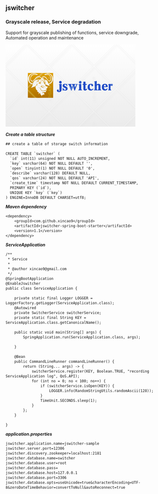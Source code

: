 ## jswitcher

### Grayscale release, Service degradation

Support for grayscale publishing of functions, service downgrade, Automated operation and maintenance

![logo](https://github.com/xincao9/jswitcher/blob/master/logo.png)

**_Create a table structure_**

```
## create a table of storage switch information

CREATE TABLE `switcher` (
  `id` int(11) unsigned NOT NULL AUTO_INCREMENT,
  `key` varchar(64) NOT NULL DEFAULT '',
  `open` tinyint(1) NOT NULL DEFAULT '0',
  `describe` varchar(128) DEFAULT NULL,
  `qos` varchar(24) NOT NULL DEFAULT 'API',
  `create_time` timestamp NOT NULL DEFAULT CURRENT_TIMESTAMP,
  PRIMARY KEY (`id`),
  UNIQUE KEY `key` (`key`)
) ENGINE=InnoDB DEFAULT CHARSET=utf8;

```

**_Maven dependency_**

```
<dependency>
    <groupId>com.github.xincao9</groupId>
    <artifactId>jswitcher-spring-boot-starter</artifactId>
    <version>1.1</version>
</dependency>
```

**_ServiceApplication_**

```
/**
 * Service
 *
 * @author xincao9@gmail.com
 */
@SpringBootApplication
@EnableJswitcher
public class ServiceApplication {

    private static final Logger LOGGER = LoggerFactory.getLogger(ServiceApplication.class);
    @Autowired
    private SwitcherService switcherService;
    private static final String KEY = ServiceApplication.class.getCanonicalName();

    public static void main(String[] args) {
        SpringApplication.run(ServiceApplication.class, args);

    }

    @Bean
    public CommandLineRunner commandLineRunner() {
        return (String... args) -> {
            switcherService.register(KEY, Boolean.TRUE, "recording ServiceApplication log", QoS.API);
            for (int no = 0; no < 100; no++) {
                if (switcherService.isOpen(KEY)) {
                    LOGGER.info(RandomStringUtils.randomAscii(128));
                }
                TimeUnit.SECONDS.sleep(1);
            }
        };
    }

}
```

**_application.properties_**

```
jswitcher.application.name=jswitcher-sample
jswitcher.server.port=12306
jswitcher.discovery.zookeeper=localhost:2181
jswitcher.database.name=switcher
jswitcher.database.user=root
jswitcher.database.pass=
jswitcher.database.host=127.0.0.1
jswitcher.database.port=3306
jswitcher.database.opts=useUnicode=true&characterEncoding=UTF-8&zeroDateTimeBehavior=convertToNull&autoReconnect=true
```
